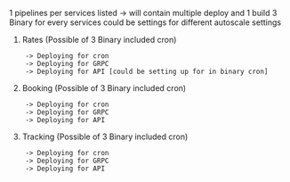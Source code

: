 1 pipelines per services listed -> will contain multiple deploy and 1 build
3 Binary for every services could be settings for different autoscale settings

1. Rates (Possible of 3 Binary included cron) 
```
    -> Deploying for cron
    -> Deploying for GRPC 
    -> Deploying for API [could be setting up for in binary cron]
```     
2. Booking (Possible of 3 Binary included cron)
```
    -> Deploying for cron
    -> Deploying for GRPC
    -> Deploying for API
```

3. Tracking (Possible of 3 Binary included cron)
```
    -> Deploying for cron
    -> Deploying for GRPC
    -> Deploying for API
```
